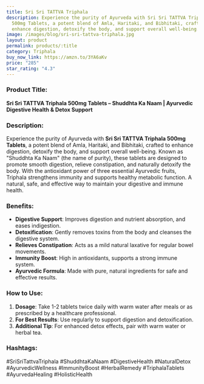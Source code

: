```yaml
---
title: Sri Sri TATTVA Triphala
description: Experience the purity of Ayurveda with Sri Sri TATTVA Triphala
  500mg Tablets, a potent blend of Amla, Haritaki, and Bibhitaki, crafted to
  enhance digestion, detoxify the body, and support overall well-being.
image: /images/blog/sri-sri-tattva-triphala.jpg
layout: product
permalink: products/:title
category: Triphala
buy_now_link: https://amzn.to/3YA6aKv
price: "285"
star_rating: "4.3"
---
```

### Product Title:
**Sri Sri TATTVA Triphala 500mg Tablets – Shuddhta Ka Naam | Ayurvedic Digestive Health & Detox Support**

### Description:
Experience the purity of Ayurveda with **Sri Sri TATTVA Triphala 500mg Tablets**, a potent blend of Amla, Haritaki, and Bibhitaki, crafted to enhance digestion, detoxify the body, and support overall well-being. Known as "Shuddhta Ka Naam" (the name of purity), these tablets are designed to promote smooth digestion, relieve constipation, and naturally detoxify the body. With the antioxidant power of three essential Ayurvedic fruits, Triphala strengthens immunity and supports healthy metabolic function. A natural, safe, and effective way to maintain your digestive and immune health.

### Benefits:
- **Digestive Support**: Improves digestion and nutrient absorption, and eases indigestion.
- **Detoxification**: Gently removes toxins from the body and cleanses the digestive system.
- **Relieves Constipation**: Acts as a mild natural laxative for regular bowel movements.
- **Immunity Boost**: High in antioxidants, supports a strong immune system.
- **Ayurvedic Formula**: Made with pure, natural ingredients for safe and effective results.

### How to Use:
1. **Dosage**: Take 1-2 tablets twice daily with warm water after meals or as prescribed by a healthcare professional.
2. **For Best Results**: Use regularly to support digestion and detoxification.
3. **Additional Tip**: For enhanced detox effects, pair with warm water or herbal tea.

### Hashtags:
#SriSriTattvaTriphala #ShuddhtaKaNaam #DigestiveHealth #NaturalDetox #AyurvedicWellness #ImmunityBoost #HerbalRemedy #TriphalaTablets #AyurvedaHealing #HolisticHealth
